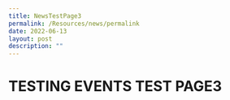 ```yaml
---
title: NewsTestPage3
permalink: /Resources/news/permalink
date: 2022-06-13
layout: post
description: ""
---
```


# TESTING EVENTS TEST PAGE3